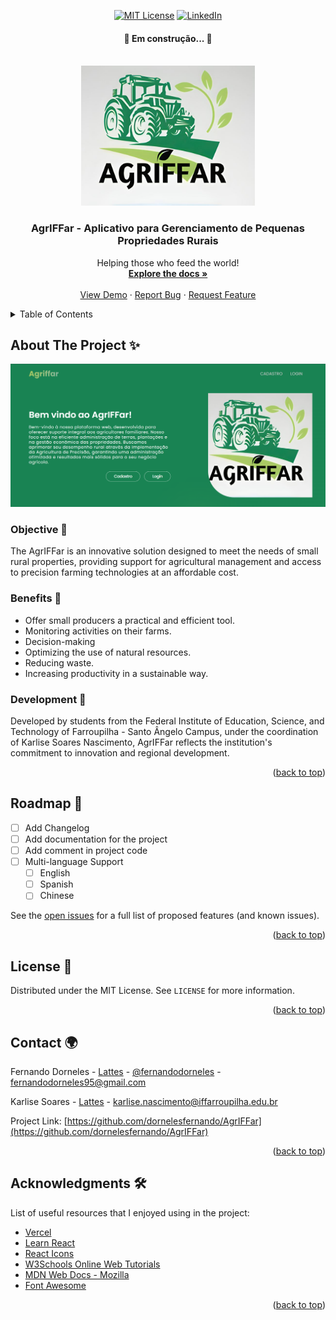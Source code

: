 <a id="readme-top"></a>
<div align="center">

  [![MIT License][license-shield]][license-url]
  [![LinkedIn][linkedin-shield]][linkedin-url]
</div>

<h4 align="center"> 
	🚧  Em construção...  🚧
</h4>

<!-- PROJECT LOGO -->
<br />
<div align="center">
  <a href="https://github.com/dornelesfernando/AgrIFFar">
    <img src="./images/LogoAgriffar.jpg" alt="Logo" width="278" height="224">
  </a>

  <h3 align="center">AgrIFFar - Aplicativo para Gerenciamento de Pequenas Propriedades Rurais</h3>

  <p align="center">
    Helping those who feed the world!
    <br />
    <a href="https://github.com/dornelesfernando/AgrIFFar"><strong>Explore the docs »</strong></a>
    <br />
    <br />
    <a href="https://agriffar.vercel.app">View Demo</a>
    ·
    <a href="https://github.com/dornelesfernando/AgrIFFar/issues/new?labels=bug&template=bug_report.md">Report Bug</a>
    ·
    <a href="https://github.com/dornelesfernando/AgrIFFar/issues/new?labels=enhancement&template=feature_request.md">Request Feature</a>
    
  </p>
</div>



<!-- TABLE OF CONTENTS -->
<details>
  <summary>Table of Contents</summary>
  <ol>
    <li><a href="#about-the-project">About The Project</a></li>
    <li><a href="#roadmap">Roadmap</a></li>
    <!-- <li><a href="#roadmap">Roadmap Pages</a></li> -->
    <li><a href="#license">License</a></li>
    <li><a href="#contact">Contact</a></li>
    <li><a href="#acknowledgments">Acknowledgments</a></li>
  </ol>
</details>



<!-- ABOUT THE PROJECT -->
## About The Project ✨ 

[![Home Page Screen Shot][product-screenshot]](https://agriffar.vercel.app/)

### Objective 🎯
The AgrIFFar is an innovative solution designed to meet the needs of small rural properties, providing support for agricultural management and access to precision farming technologies at an affordable cost.

### Benefits 🌱
- Offer small producers a practical and efficient tool. 
- Monitoring activities on their farms.
- Decision-making
- Optimizing the use of natural resources.
- Reducing waste.
- Increasing productivity in a sustainable way.

### Development 🚜
Developed by students from the Federal Institute of Education, Science, and Technology of Farroupilha - Santo Ângelo Campus, under the coordination of Karlise Soares Nascimento, AgrIFFar reflects the institution's commitment to innovation and regional development.

<p align="right">(<a href="#readme-top">back to top</a>)</p>



<!-- ROADMAP -->
## Roadmap 📍

- [ ] Add Changelog
- [ ] Add documentation for the project
- [ ] Add comment in project code
- [ ] Multi-language Support
    - [ ] English
    - [ ] Spanish
    - [ ] Chinese

See the [open issues](https://github.com/dornelesfernando/AgrIFFar/issues) for a full list of proposed features (and known issues).

<p align="right">(<a href="#readme-top">back to top</a>)</p>



<!-- ROADMAP PAGES
## Roadmap Pages 📌

 Make a list of pages to do 
| Feature                | Status       |
|------------------------|--------------|
| Adicionar Changelog    | 🟩 Feito     |
| Suporte Multi-linguagem| 🔲 Em progresso |
| Comentários no código  | 🔲 Não iniciado |
-->

<!-- LICENSE -->
## License 📝

Distributed under the MIT License. See `LICENSE` for more information.

<p align="right">(<a href="#readme-top">back to top</a>)</p>



<!-- CONTACT -->
## Contact 🌍

Fernando Dorneles - [Lattes](http://lattes.cnpq.br/0532418852427960) - [@fernandodorneles](www.linkedin.com/in/fernandodorneles) - fernandodorneles95@gmail.com

Karlise Soares - [Lattes](http://lattes.cnpq.br/6702586607871869) - karlise.nascimento@iffarroupilha.edu.br

Project Link: [https://github.com/dornelesfernando/AgrIFFar](https://github.com/dornelesfernando/AgrIFFar)

<p align="right">(<a href="#readme-top">back to top</a>)</p>



<!-- ACKNOWLEDGMENTS -->
## Acknowledgments 🛠️

List of useful resources that I enjoyed using in the project:

* [Vercel](https://vercel.com/)
* [Learn React](https://react.dev/learn)
* [React Icons](https://react-icons.github.io/react-icons/search)
* [W3Schools Online Web Tutorials](https://www.w3schools.com/)
* [MDN Web Docs - Mozilla](https://developer.mozilla.org/)
* [Font Awesome](https://fontawesome.com)

<p align="right">(<a href="#readme-top">back to top</a>)</p>

<!-- MARKDOWN LINKS & IMAGES -->
<!-- https://www.markdownguide.org/basic-syntax/#reference-style-links -->
[license-shield]: https://img.shields.io/github/license/othneildrew/Best-README-Template.svg?style=for-the-badge
[license-url]: https://github.com/dornelesfernando/AgrIFFar/blob/main/LICENSE
[linkedin-shield]: https://img.shields.io/badge/-LinkedIn-black.svg?style=for-the-badge&logo=linkedin&colorB=555
[linkedin-url]: https://www.linkedin.com/in/fernandodorneles
[product-screenshot]: ./images/HomePage.png